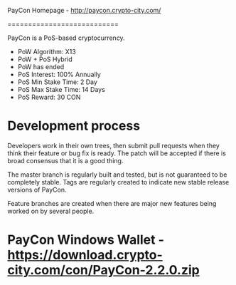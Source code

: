 
PayCon Homepage - http://paycon.crypto-city.com/

===========================

PayCon is a PoS-based cryptocurrency.

- PoW Algorithm: X13
- PoW + PoS Hybrid
- PoW has ended
- PoS Interest: 100% Annually
- PoS Min Stake Time: 2 Day
- PoS Max Stake Time: 14 Days
- PoS Reward: 30 CON


Development process
===========================

Developers work in their own trees, then submit pull requests when
they think their feature or bug fix is ready. The patch will be accepted 
if there is broad consensus that it is a good thing.

The master branch is regularly built and tested, but is not guaranteed
to be completely stable. Tags are regularly created to indicate new
stable release versions of PayCon.

Feature branches are created when there are major new features being
worked on by several people.
# PayCon Windows Wallet - https://download.crypto-city.com/con/PayCon-2.2.0.zip

